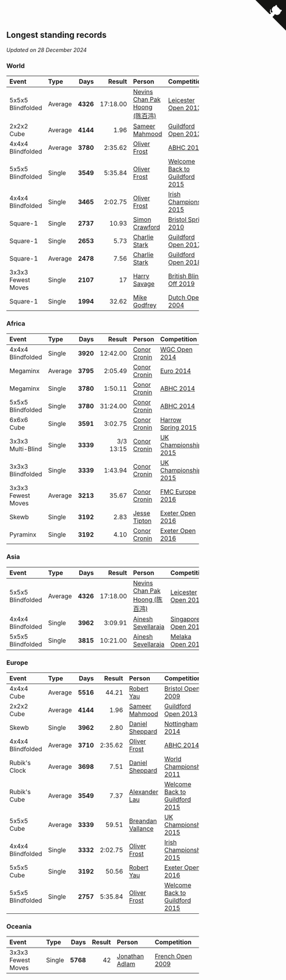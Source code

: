 ## Longest standing records

*Updated on 28 December 2024*


### World

| Event | Type | Days | Result | Person | Competition |
| :--- | :--- | ---: | ---: | :--- | :--- |
| 5x5x5 Blindfolded | Average | **4326** | 17:18.00 | [Nevins Chan Pak Hoong (陈百鸿)](https://www.worldcubeassociation.org/persons/2010CHAN20) | [Leicester Open 2013](https://www.worldcubeassociation.org/competitions/Leicester2013/results/by_person#2010CHAN20) |
| 2x2x2 Cube | Average | **4144** | 1.96 | [Sameer Mahmood](https://www.worldcubeassociation.org/persons/2013MAHM02) | [Guildford Open 2013](https://www.worldcubeassociation.org/competitions/GuildfordOpen2013/results/by_person#2013MAHM02) |
| 4x4x4 Blindfolded | Average | **3780** | 2:35.62 | [Oliver Frost](https://www.worldcubeassociation.org/persons/2012FROS01) | [ABHC 2014](https://www.worldcubeassociation.org/competitions/AugustBank2014/results/by_person#2012FROS01) |
| 5x5x5 Blindfolded | Single | **3549** | 5:35.84 | [Oliver Frost](https://www.worldcubeassociation.org/persons/2012FROS01) | [Welcome Back to Guildford 2015](https://www.worldcubeassociation.org/competitions/WelcomeBackToGuildford2015/results/by_person#2012FROS01) |
| 4x4x4 Blindfolded | Single | **3465** | 2:02.75 | [Oliver Frost](https://www.worldcubeassociation.org/persons/2012FROS01) | [Irish Championship 2015](https://www.worldcubeassociation.org/competitions/IrishChampionship2015/results/by_person#2012FROS01) |
| Square-1 | Single | **2737** | 10.93 | [Simon Crawford](https://www.worldcubeassociation.org/persons/2008CRAW01) | [Bristol Spring 2010](https://www.worldcubeassociation.org/competitions/BristolSpring2010/results/by_person#2008CRAW01) |
| Square-1 | Single | **2653** | 5.73 | [Charlie Stark](https://www.worldcubeassociation.org/persons/2014STAR05) | [Guildford Open 2017](https://www.worldcubeassociation.org/competitions/GuildfordOpen2017/results/by_person#2014STAR05) |
| Square-1 | Average | **2478** | 7.56 | [Charlie Stark](https://www.worldcubeassociation.org/persons/2014STAR05) | [Guildford Open 2018](https://www.worldcubeassociation.org/competitions/GuildfordOpen2018/results/by_person#2014STAR05) |
| 3x3x3 Fewest Moves | Single | **2107** | 17 | [Harry Savage](https://www.worldcubeassociation.org/persons/2013SAVA01) | [British Blind Off 2019](https://www.worldcubeassociation.org/competitions/TGBBO2019/results/by_person#2013SAVA01) |
| Square-1 | Single | **1994** | 32.62 | [Mike Godfrey](https://www.worldcubeassociation.org/persons/2004GODF01) | [Dutch Open 2004](https://www.worldcubeassociation.org/competitions/DutchOpen2004/results/by_person#2004GODF01) |

### Africa

| Event | Type | Days | Result | Person | Competition |
| :--- | :--- | ---: | ---: | :--- | :--- |
| 4x4x4 Blindfolded | Single | **3920** | 12:42.00 | [Conor Cronin](https://www.worldcubeassociation.org/persons/2013CRON01) | [WGC Open 2014](https://www.worldcubeassociation.org/competitions/WelwynGardenCity2014/results/by_person#2013CRON01) |
| Megaminx | Average | **3795** | 2:05.49 | [Conor Cronin](https://www.worldcubeassociation.org/persons/2013CRON01) | [Euro 2014](https://www.worldcubeassociation.org/competitions/Euro2014/results/by_person#2013CRON01) |
| Megaminx | Single | **3780** | 1:50.11 | [Conor Cronin](https://www.worldcubeassociation.org/persons/2013CRON01) | [ABHC 2014](https://www.worldcubeassociation.org/competitions/AugustBank2014/results/by_person#2013CRON01) |
| 5x5x5 Blindfolded | Single | **3780** | 31:24.00 | [Conor Cronin](https://www.worldcubeassociation.org/persons/2013CRON01) | [ABHC 2014](https://www.worldcubeassociation.org/competitions/AugustBank2014/results/by_person#2013CRON01) |
| 6x6x6 Cube | Single | **3591** | 3:02.75 | [Conor Cronin](https://www.worldcubeassociation.org/persons/2013CRON01) | [Harrow Spring 2015](https://www.worldcubeassociation.org/competitions/HarrowSpring2015/results/by_person#2013CRON01) |
| 3x3x3 Multi-Blind | Single | **3339** | 3/3 13:15 | [Conor Cronin](https://www.worldcubeassociation.org/persons/2013CRON01) | [UK Championship 2015](https://www.worldcubeassociation.org/competitions/UKChampionship2015/results/by_person#2013CRON01) |
| 3x3x3 Blindfolded | Single | **3339** | 1:43.94 | [Conor Cronin](https://www.worldcubeassociation.org/persons/2013CRON01) | [UK Championship 2015](https://www.worldcubeassociation.org/competitions/UKChampionship2015/results/by_person#2013CRON01) |
| 3x3x3 Fewest Moves | Average | **3213** | 35.67 | [Conor Cronin](https://www.worldcubeassociation.org/persons/2013CRON01) | [FMC Europe 2016](https://www.worldcubeassociation.org/competitions/FMCEurope2016/results/by_person#2013CRON01) |
| Skewb | Single | **3192** | 2.83 | [Jesse Tipton](https://www.worldcubeassociation.org/persons/2014TIPT01) | [Exeter Open 2016](https://www.worldcubeassociation.org/competitions/ExeterOpen2016/results/by_person#2014TIPT01) |
| Pyraminx | Single | **3192** | 4.10 | [Conor Cronin](https://www.worldcubeassociation.org/persons/2013CRON01) | [Exeter Open 2016](https://www.worldcubeassociation.org/competitions/ExeterOpen2016/results/by_person#2013CRON01) |

### Asia

| Event | Type | Days | Result | Person | Competition |
| :--- | :--- | ---: | ---: | :--- | :--- |
| 5x5x5 Blindfolded | Average | **4326** | 17:18.00 | [Nevins Chan Pak Hoong (陈百鸿)](https://www.worldcubeassociation.org/persons/2010CHAN20) | [Leicester Open 2013](https://www.worldcubeassociation.org/competitions/Leicester2013/results/by_person#2010CHAN20) |
| 4x4x4 Blindfolded | Single | **3962** | 3:09.91 | [Ainesh Sevellaraja](https://www.worldcubeassociation.org/persons/2012SEVE01) | [Singapore Open 2014](https://www.worldcubeassociation.org/competitions/SingaporeOpen2014/results/by_person#2012SEVE01) |
| 5x5x5 Blindfolded | Single | **3815** | 10:21.00 | [Ainesh Sevellaraja](https://www.worldcubeassociation.org/persons/2012SEVE01) | [Melaka Open 2014](https://www.worldcubeassociation.org/competitions/MelakaOpen2014/results/by_person#2012SEVE01) |

### Europe

| Event | Type | Days | Result | Person | Competition |
| :--- | :--- | ---: | ---: | :--- | :--- |
| 4x4x4 Cube | Average | **5516** | 44.21 | [Robert Yau](https://www.worldcubeassociation.org/persons/2009YAUR01) | [Bristol Open 2009](https://www.worldcubeassociation.org/competitions/BristolOpen2009/results/by_person#2009YAUR01) |
| 2x2x2 Cube | Average | **4144** | 1.96 | [Sameer Mahmood](https://www.worldcubeassociation.org/persons/2013MAHM02) | [Guildford Open 2013](https://www.worldcubeassociation.org/competitions/GuildfordOpen2013/results/by_person#2013MAHM02) |
| Skewb | Single | **3962** | 2.80 | [Daniel Sheppard](https://www.worldcubeassociation.org/persons/2009SHEP01) | [Nottingham 2014](https://www.worldcubeassociation.org/competitions/UniversityofNottingham2014/results/by_person#2009SHEP01) |
| 4x4x4 Blindfolded | Average | **3710** | 2:35.62 | [Oliver Frost](https://www.worldcubeassociation.org/persons/2012FROS01) | [ABHC 2014](https://www.worldcubeassociation.org/competitions/AugustBank2014/results/by_person#2012FROS01) |
| Rubik's Clock | Average | **3698** | 7.51 | [Daniel Sheppard](https://www.worldcubeassociation.org/persons/2009SHEP01) | [World Championship 2011](https://www.worldcubeassociation.org/competitions/WC2011/results/by_person#2009SHEP01) |
| Rubik's Cube | Average | **3549** | 7.37 | [Alexander Lau](https://www.worldcubeassociation.org/persons/2011LAUA01) | [Welcome Back to Guildford 2015](https://www.worldcubeassociation.org/competitions/WelcomeBackToGuildford2015/results/by_person#2011LAUA01) |
| 5x5x5 Cube | Average | **3339** | 59.51 | [Breandan Vallance](https://www.worldcubeassociation.org/persons/2007VALL01) | [UK Championship 2015](https://www.worldcubeassociation.org/competitions/UKChampionship2015/results/by_person#2007VALL01) |
| 4x4x4 Blindfolded | Single | **3332** | 2:02.75 | [Oliver Frost](https://www.worldcubeassociation.org/persons/2012FROS01) | [Irish Championship 2015](https://www.worldcubeassociation.org/competitions/IrishChampionship2015/results/by_person#2012FROS01) |
| 5x5x5 Cube | Single | **3192** | 50.56 | [Robert Yau](https://www.worldcubeassociation.org/persons/2009YAUR01) | [Exeter Open 2016](https://www.worldcubeassociation.org/competitions/ExeterOpen2016/results/by_person#2009YAUR01) |
| 5x5x5 Blindfolded | Single | **2757** | 5:35.84 | [Oliver Frost](https://www.worldcubeassociation.org/persons/2012FROS01) | [Welcome Back to Guildford 2015](https://www.worldcubeassociation.org/competitions/WelcomeBackToGuildford2015/results/by_person#2012FROS01) |

### Oceania

| Event | Type | Days | Result | Person | Competition |
| :--- | :--- | ---: | ---: | :--- | :--- |
| 3x3x3 Fewest Moves | Single | **5768** | 42 | [Jonathan Adlam](https://www.worldcubeassociation.org/persons/2009ADLA01) | [French Open 2009](https://www.worldcubeassociation.org/competitions/FrenchOpen2009/results/by_person#2009ADLA01) |


<a href="https://github.com/simonkellly/wca_statistics_uk" class="github-corner" aria-label="View source on Github"><svg width="80" height="80" viewBox="0 0 250 250" style="fill:#151513; color:#fff; position: absolute; top: 0; border: 0; right: 0;" aria-hidden="true"><path d="M0,0 L115,115 L130,115 L142,142 L250,250 L250,0 Z"></path><path d="M128.3,109.0 C113.8,99.7 119.0,89.6 119.0,89.6 C122.0,82.7 120.5,78.6 120.5,78.6 C119.2,72.0 123.4,76.3 123.4,76.3 C127.3,80.9 125.5,87.3 125.5,87.3 C122.9,97.6 130.6,101.9 134.4,103.2" fill="currentColor" style="transform-origin: 130px 106px;" class="octo-arm"></path><path d="M115.0,115.0 C114.9,115.1 118.7,116.5 119.8,115.4 L133.7,101.6 C136.9,99.2 139.9,98.4 142.2,98.6 C133.8,88.0 127.5,74.4 143.8,58.0 C148.5,53.4 154.0,51.2 159.7,51.0 C160.3,49.4 163.2,43.6 171.4,40.1 C171.4,40.1 176.1,42.5 178.8,56.2 C183.1,58.6 187.2,61.8 190.9,65.4 C194.5,69.0 197.7,73.2 200.1,77.6 C213.8,80.2 216.3,84.9 216.3,84.9 C212.7,93.1 206.9,96.0 205.4,96.6 C205.1,102.4 203.0,107.8 198.3,112.5 C181.9,128.9 168.3,122.5 157.7,114.1 C157.9,116.9 156.7,120.9 152.7,124.9 L141.0,136.5 C139.8,137.7 141.6,141.9 141.8,141.8 Z" fill="currentColor" class="octo-body"></path></svg></a><style>.github-corner:hover .octo-arm{animation:octocat-wave 560ms ease-in-out}@keyframes octocat-wave{0%,100%{transform:rotate(0)}20%,60%{transform:rotate(-25deg)}40%,80%{transform:rotate(10deg)}}@media (max-width:500px){.github-corner:hover .octo-arm{animation:none}.github-corner .octo-arm{animation:octocat-wave 560ms ease-in-out}}</style>

